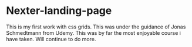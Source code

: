 # Nexter-landing-page
This is my first work with css  grids. This was under the guidance of Jonas Schmedtmann from Udemy.
This was by far the most enjoyable course i have taken.
Will continue to do more.
